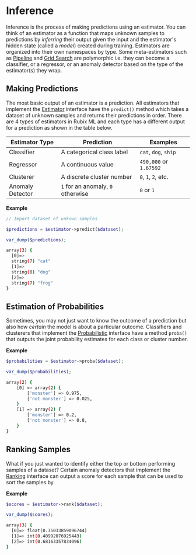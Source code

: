 # Inference
Inference is the process of making predictions using an estimator. You can think of an estimator as a function that maps unknown samples to predictions by *inferring* their output given the input and the estimator's hidden state (called a *model*) created during training. Estimators are organized into their own namespaces by type. Some meta-estimators such as [Pipeline](pipeline.md) and [Grid Search](grid-search.md) are polymorphic i.e. they can become a classifier, or a regressor, or an anomaly detector based on the type of the estimator(s) they wrap.

## Making Predictions
The most basic output of an estimator is a prediction. All estimators that implement the [Estimator](estimator.md) interface have the `predict()` method which takes a dataset of unknown samples and returns their predictions in order. There are 4 types of estimators in Rubix ML and each type has a different output for a prediction as shown in the table below.

| Estimator Type | Prediction | Examples |
|---|---|---|
| Classifier | A categorical class label | `cat`, `dog`, `ship` |
| Regressor | A continuous value | `490,000` or `1.67592` |
| Clusterer | A discrete cluster number | `0`, `1`, `2`, etc. |
| Anomaly Detector | `1` for an anomaly, `0` otherwise | `0` or `1` |

**Example**

```php
// Import dataset of unkown samples

$predictions = $estimator->predict($dataset);

var_dump($predictions);
```

```sh
array(3) {
  [0]=>
  string(7) "cat"
  [1]=>
  string(8) "dog"
  [2]=>
  string(7) "frog"
}
```

## Estimation of Probabilities
Sometimes, you may not just want to know the outcome of a prediction but also how *certain* the model is about a particular outcome. Classifiers and clusterers that implement the [Probabilistic](https://docs.rubixml.com/en/latest/probabilistic.html) interface have a method `proba()` that outputs the joint probability estimates for each class or cluster number.

**Example**
```php
$probabilities = $estimator->proba($dataset);  

var_dump($probabilities);
```

```sh
array(2) {
	[0] => array(2) {
		['monster'] => 0.975,
		['not monster'] => 0.025,
	}
	[1] => array(2) {
		['monster'] => 0.2,
		['not monster'] => 0.8,
	}
}
```

## Ranking Samples
What if you just wanted to identify either the top or bottom performing samples of a dataset? Certain anomaly detectors that implement the [Ranking](https://docs.rubixml.com/en/latest/ranking.html) interface can output a score for each sample that can be used to sort the samples by.

**Example**

```php
$scores = $estimator->rank($dataset);

var_dump($scores);
```

```sh
array(3) {
  [0]=> float(0.35033859096744)
  [1]=> int(0.40992076925443)
  [2]=> int(0.68163357834096)
}
```